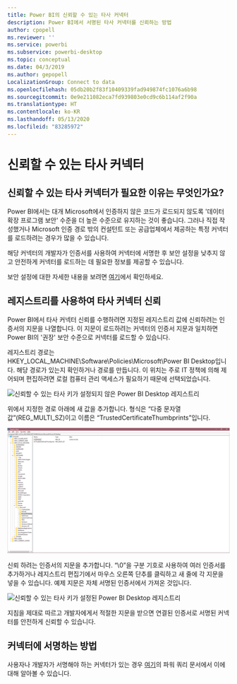 ```yaml
---
title: Power BI의 신뢰할 수 있는 타사 커넥터
description: Power BI에서 서명된 타사 커넥터를 신뢰하는 방법
author: cpopell
ms.reviewer: ''
ms.service: powerbi
ms.subservice: powerbi-desktop
ms.topic: conceptual
ms.date: 04/3/2019
ms.author: gepopell
LocalizationGroup: Connect to data
ms.openlocfilehash: 05db20b2f83f10409339fad949874fc1076a6b98
ms.sourcegitcommit: 0e9e211082eca7fd939803e0cd9c6b114af2f90a
ms.translationtype: HT
ms.contentlocale: ko-KR
ms.lasthandoff: 05/13/2020
ms.locfileid: "83285972"
---
```

# <a name="trusted-third-party-connectors"></a>신뢰할 수 있는 타사 커넥터

## <a name="why-do-you-need-trusted-third-party-connectors"></a>신뢰할 수 있는 타사 커넥터가 필요한 이유는 무엇인가요?

Power BI에서는 대개 Microsoft에서 인증하지 않은 코드가 로드되지 않도록 '데이터 확장 프로그램 보안' 수준을 더 높은 수준으로 유지하는 것이 좋습니다. 그러나 직접 작성했거나 Microsoft 인증 경로 밖의 컨설턴트 또는 공급업체에서 제공하는 특정 커넥터를 로드하려는 경우가 많을 수 있습니다.

해당 커넥터의 개발자가 인증서를 사용하여 커넥터에 서명한 후 보안 설정을 낮추지 않고 안전하게 커넥터를 로드하는 데 필요한 정보를 제공할 수 있습니다.

보안 설정에 대한 자세한 내용을 보려면 [여기](https://docs.microsoft.com/power-bi/desktop-connector-extensibility)에서 확인하세요.

## <a name="using-the-registry-to-trust-third-party-connectors"></a>레지스트리를 사용하여 타사 커넥터 신뢰

Power BI에서 타사 커넥터 신뢰를 수행하려면 지정된 레지스트리 값에 신뢰하려는 인증서의 지문을 나열합니다. 이 지문이 로드하려는 커넥터의 인증서 지문과 일치하면 Power BI의 '권장' 보안 수준으로 커넥터를 로드할 수 있습니다. 

레지스트리 경로는 HKEY_LOCAL_MACHINE\Software\Policies\Microsoft\Power BI Desktop입니다. 해당 경로가 있는지 확인하거나 경로를 만듭니다. 이 위치는 주로 IT 정책에 의해 제어되며 편집하려면 로컬 컴퓨터 관리 액세스가 필요하기 때문에 선택되었습니다. 

![신뢰할 수 있는 타사 키가 설정되지 않은 Power BI Desktop 레지스트리](media/desktop-trusted-third-party-connectors/desktoptrustedthird1.png)

위에서 지정한 경로 아래에 새 값을 추가합니다. 형식은 “다중 문자열 값”(REG_MULTI_SZ)이고 이름은 “TrustedCertificateThumbprints”입니다. 

![신뢰할 수 있는 타사 커넥터에 대한 항목이 있지만 키가 없는 Power BI Desktop 레지스트리](media/desktop-trusted-third-party-connectors/desktoptrustedthird2.png)

신뢰 하려는 인증서의 지문을 추가합니다. “\0”을 구분 기호로 사용하여 여러 인증서를 추가하거나 레지스트리 편집기에서 마우스 오른쪽 단추를 클릭하고 새 줄에 각 지문을 넣을 수 있습니다. 예제 지문은 자체 서명된 인증서에서 가져온 것입니다. 

 ![신뢰할 수 있는 타사 키가 설정된 Power BI Desktop 레지스트리](media/desktop-trusted-third-party-connectors/desktoptrustedthird3.png)

지침을 제대로 따르고 개발자에게서 적절한 지문을 받으면 연결된 인증서로 서명된 커넥터를 안전하게 신뢰할 수 있습니다.

## <a name="how-to-sign-connectors"></a>커넥터에 서명하는 방법

사용자나 개발자가 서명해야 하는 커넥터가 있는 경우 [여기](https://docs.microsoft.com/power-query/handlingconnectorsigning)의 파워 쿼리 문서에서 이에 대해 알아볼 수 있습니다.
